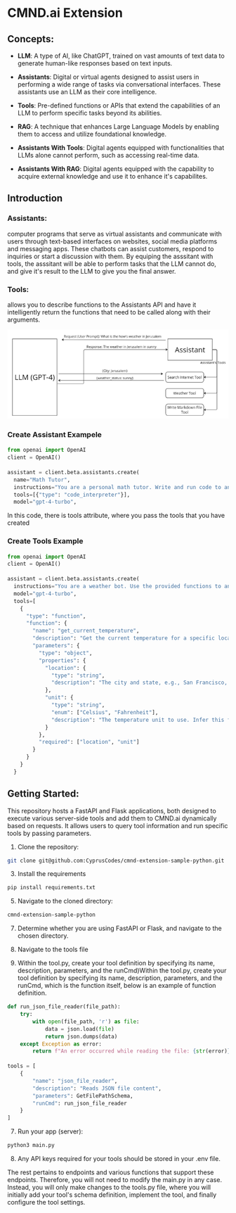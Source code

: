 # CMND.ai Extension

## Concepts: 
- **LLM**: A type of AI, like ChatGPT, trained on vast amounts of text data to generate human-like responses based on text inputs.

- **Assistants**: Digital or virtual agents designed to assist users in performing a wide range of tasks via conversational interfaces. These assistants use an LLM as their core intelligence.

- **Tools**: Pre-defined functions or APIs that extend the capabilities of an LLM to perform specific tasks beyond its abilities.
- **RAG**: A technique that enhances Large Language Models by enabling them to access and utilize foundational knowledge.

- **Assistants With Tools**: Digital agents equipped with functionalities that LLMs alone cannot perform, such as accessing real-time data.

- **Assistants With RAG**: Digital agents equipped with the capability to acquire external knowledge and use it to enhance it's capabilites.
  

## Introduction

### Assistants:
computer programs that serve as virtual assistants and communicate with users through text-based interfaces on websites, social media platforms and messaging apps. These chatbots can assist customers, respond to inquiries or start a discussion with them. By equiping the asssitant with tools, the asssitant will be able to perform tasks that the LLM cannot do, and give it's result to the LLM to give you the final answer.

### Tools:
allows you to describe functions to the Assistants API and have it intelligently return the functions that need to be called along with their arguments.

![src/assistants.png](src/assistants.png)

### Create Assistant Exampele
```python
from openai import OpenAI
client = OpenAI()
  
assistant = client.beta.assistants.create(
  name="Math Tutor",
  instructions="You are a personal math tutor. Write and run code to answer math questions.",
  tools=[{"type": "code_interpreter"}],
  model="gpt-4-turbo",
```
In this code, there is tools attribute, where you pass the tools that you have created

### Create Tools Example 

```python
from openai import OpenAI
client = OpenAI()

assistant = client.beta.assistants.create(
  instructions="You are a weather bot. Use the provided functions to answer questions.",
  model="gpt-4-turbo",
  tools=[
    {
      "type": "function",
      "function": {
        "name": "get_current_temperature",
        "description": "Get the current temperature for a specific location",
        "parameters": {
          "type": "object",
          "properties": {
            "location": {
              "type": "string",
              "description": "The city and state, e.g., San Francisco, CA"
            },
            "unit": {
              "type": "string",
              "enum": ["Celsius", "Fahrenheit"],
              "description": "The temperature unit to use. Infer this from the user's location."
            }
          },
          "required": ["location", "unit"]
        }
      }
    }
  }
```

## Getting Started: 
This repository hosts a FastAPI and Flask applications, both designed to execute various server-side tools  and add them to CMND.ai dynamically based on requests. It allows users to query tool information and run specific tools by passing parameters.

1. Clone the repository:
```bash
git clone git@github.com:CyprusCodes/cmnd-extension-sample-python.git
``` 

3. Install the requirements
```bash
pip install requirements.txt
```

5. Navigate to the cloned directory:
```bash
cmnd-extension-sample-python
```

7. Determine whether you are using FastAPI or Flask, and navigate to the chosen directory.

8. Navigate to the tools file

9. Within the tool.py, create your tool definition by specifying its name, description, parameters, and the runCmd)Within the tool.py, create your tool definition by specifying its name, description, parameters, and the runCmd, which is the function itself, below is an example of function definition.

```python
def run_json_file_reader(file_path):
    try:
        with open(file_path, 'r') as file:
            data = json.load(file)
            return json.dumps(data)
    except Exception as error:
        return f"An error occurred while reading the file: {str(error)}"
 
tools = [
    {
        "name": "json_file_reader",
        "description": "Reads JSON file content",
        "parameters": GetFilePathSchema,
        "runCmd": run_json_file_reader
    }
]
````
7. Run your app (server):
``` bash
python3 main.py
```
8. Any API keys required for your tools should be stored in your .env file.

The rest pertains to endpoints and various functions that support these endpoints. Therefore, you will not need to modify the main.py in any case. Instead, you will only make changes to the tools.py file, where you will initially add your tool's schema definition, implement the tool, and finally configure the tool settings.
